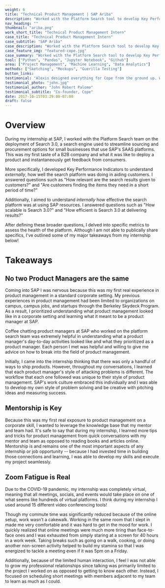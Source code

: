 ```yaml
---
weight: 6
title: "Technical Product Management | SAP Ariba"
description: "Worked with the Platform Search tool to develop Key Performance Indicators for Search 3.0, a search engine designed to streamline sourcing and procurement for small businesses."
nav_heading: ""
thumbnail: "ariba.png"
work_short_title: "Technical Product Management Intern"
case_title: "Technical Product Management Intern"
case_subtitle: "SAP Ariba"
case_description: "Worked with the Platform Search tool to develop Key Performance Indicators for Search 3.0, a search engine designed to streamline sourcing and procurement for small businesses"
case_feature_img: "featured-cope.jpg"
case_summary: "Worked with the Platform Search tool to develop Key Performance Indicators for Search 3.0, a search engine designed to streamline sourcing and procurement for small businesses."
tool: ["Python", "Pandas", "Jupyter Notebook", "Github"]
area: ["Project Management", "Machine Learning", "Data Analytics"]
methods: ["Sketching", "Mockups", "Guerilla Testing"]
button_links:
testimonial: "Alexis designed everything for Cope from the ground up. What I really like about him is his true understanding and grasp of what makes a great UI great. He knows that the user experience needs a lot of refining from customers and he isn't shy to take feedback even if it's critical. Alexis is one of those rare people who just gets it."
testimonial_photo: "john.jpg"
testimonial_author: "John Robert Palomo"
testimonial_subtitle: "Co-founder, Cope"
date: 2017-10-15T03:29:08-07:00
draft: false
---
```


# Overview

During my internship at SAP, I worked with the Platform Search team on the deployment of Search 3.0, a search engine used to streamline sourcing and procurement options for small businesses that use SAP's SAAS platforms. This was my first taste of a B2B company and what it was like to deploy a product and instantaneously get feedback from consumers.

More specifically, I developed Key Performance Indicators to understand _externally_, how well the search platform was doing in aiding customers. I answered questions such as "How relevant are the search results given to customers?" and "Are customers finding the items they need in a short period of time?"

Additionally, I aimed to understand _internally_ how effective the search platform was at using SAP resources. I answered questions such as "How scalable is Search 3.0?" and "How efficient is Search 3.0 at delivering results?"

After defining these broader questions, I delved into specific metrics to assess the health of the platform. Although I am not able to publically share specifics, I've outlined some of my major takeaways from my internship below!

# Takeaways

## No two Product Managers are the same

Coming into SAP I was nervous because this was my first real experience in product management in a standard corporate setting. My previous experiences in product management had been limited to organizations on campus, campus jobs, and startups through the Berkeley Skydeck Program. As a result, I prioritized understanding what product management looked like in a corporate setting and learning what it meant to be a product manager at SAP.

Coffee chatting product managers at SAP who worked on the platform search team was extremely helpful in understanding what a product manager's day-to-day activities looked like and what they prioritized as a product manager. Each person I met was helpful and willing to give me advice on how to break into the field of product management.


Initially, I came into the internship thinking that there was only a handful of ways to ship  products. However, throughout my conversations, I learned that each product manager's style of attacking problems is different. The workflow that each one followed was unique to their style of product management. SAP's work culture embraced this individually and I was able to develop my own style of problem solving and be creative with pitching ideas and measuring success.

## Mentorship is Key

Because this was my first real exposure to product management on a corporate skill, I wanted to leverage the knowledge base that my mentor and team had. It's safe to say that during my internship, I learned more tips and tricks for product management from quick conversations with my mentor and team as opposed to reading books and articles online. Mentorship is and remains one of the most important aspects of any internship or job opportunity -- because I had invested time in building those connections and learning, I was able to develop my skills and execute my project seamlessly.

## Zoom Fatigue is Real
Due to the COVID-19 pandemic, my internship was completely virtual, meaning that all meetings, socials, and events would take place on one of what seems like hundreds of virtual platforms. I think during my internship I used around 15 different video conferencing tools!

Though my commute time was significantly reduced because of the online setup, work wasn’t a cakewalk. Working in the same room that I slept in made me very comfortable and it was hard to get in the mood for work. I quickly realized that online meetings were much more tiring than face-to-face ones and I was exhausted from simply staring at a screen for 40 hours in a work week. Taking breaks such as going on a walk, cooking, or doing another non-screen activity helped to build my stamina so that I was energized to tackle a meeting even if it was 5pm on a Friday.

Additionally, because of the limited human interaction, I feel I was not able to grow my professional relationships since talking was primarily limited to the project I worked on as opposed to getting to know each other. Instead, I focused on scheduling short meetings with members adjacent to my team to learn as much as I could. 
